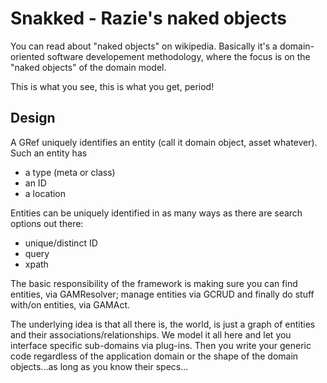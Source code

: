 Snakked - Razie's naked objects
===============================

You can read about "naked objects" on wikipedia. Basically it's a domain-oriented software 
developement methodology, where the focus is on the "naked objects" of the domain model.

This is what you see, this is what you get, period!

Design
------

A GRef uniquely identifies an entity (call it domain object, asset whatever). Such an entity
has
 * a type (meta or class)
 * an ID
 * a location
 
Entities can be uniquely identified in as many ways as there are search options out there:
 * unique/distinct ID
 * query
 * xpath

The basic responsibility of the framework is making sure you can find entities, via 
GAMResolver; manage entities via GCRUD and finally do stuff with/on entities, via
GAMAct.

The underlying idea is that all there is, the world, is just a graph of entities and their
associations/relationships. We model it all here and let you interface specific sub-domains
via plug-ins. Then you write your generic code regardless of the application domain or the 
shape of the domain objects...as long as you know their specs...

